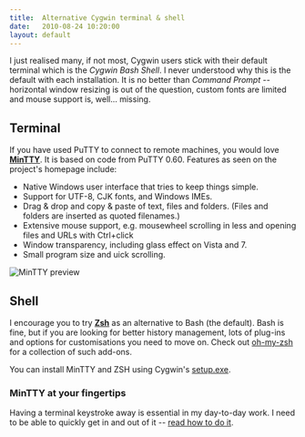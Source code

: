```yaml
---
title:  Alternative Cygwin terminal & shell
date:   2010-08-24 10:20:00
layout: default
---
```


I just realised many, if not most, Cygwin users stick with their default terminal which is the *Cygwin Bash Shell*. I never understood why this is the default with each installation. It is no better than *Command Prompt* -- horizontal window resizing is out of the question, custom fonts are limited and mouse support is, well... missing.

## Terminal

If you have used PuTTY to connect to remote machines, you would love [**MinTTY**](code.google.com/p/mintty/). It is based on code from PuTTY 0.60. Features as seen on the project's homepage include:

  * Native Windows user interface that tries to keep things simple.
  * Support for UTF-8, CJK fonts, and Windows IMEs.
  * Drag & drop and copy & paste of text, files and folders. (Files and folders are inserted as quoted filenames.)
  * Extensive mouse support, e.g. mousewheel scrolling in less and opening files and URLs with Ctrl+click
  * Window transparency, including glass effect on Vista and 7.
  * Small program size and  uick scrolling.

![MinTTY preview](http://i.imgur.com/EBpvY.png)

## Shell

I encourage you to try [**Zsh**](http://www.zsh.org/) as an alternative to Bash (the default). Bash is fine, but if you are looking for better history management, lots of plug-ins and options for customisations you need to move on. Check out [oh-my-zsh](http://github.com/robbyrussell/oh-my-zsh) for a collection of such add-ons.

You can install MinTTY and ZSH using Cygwin's [setup.exe](http://www.cygwin.com/setup.exe).


### MinTTY at your fingertips

Having a terminal keystroke away is essential in my day-to-day work. I need to be able to quickly get in and out of it -- [read how to do it](http://blog.angeloff.name/post/1104619682/mintty-at-your-fingertips).
